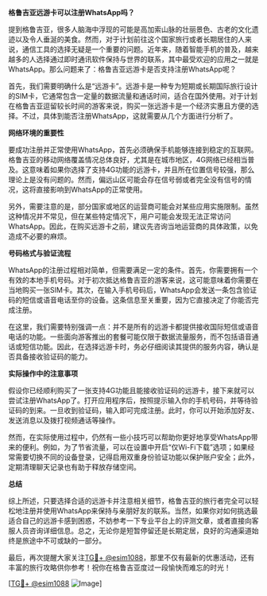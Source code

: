 **格鲁吉亚远游卡可以注册WhatsApp吗？**

提到格鲁吉亚，很多人脑海中浮现的可能是高加索山脉的壮丽景色、古老的文化遗迹以及令人垂涎的美食。然而，对于计划前往这个国家旅行或者长期居住的人来说，通信工具的选择无疑是一个重要的问题。近年来，随着智能手机的普及，越来越多的人选择通过即时通讯软件保持与世界的联系，其中最受欢迎的应用之一就是WhatsApp。那么问题来了：格鲁吉亚远游卡是否支持注册WhatsApp呢？

首先，我们需要明确什么是“远游卡”。远游卡是一种专为短期或长期国际旅行设计的SIM卡，它通常包含一定量的数据流量和通话时间，适合在国外使用。对于计划在格鲁吉亚逗留较长时间的游客来说，购买一张远游卡是一个经济实惠且方便的选择。不过，具体到能否注册WhatsApp，这就需要从几个方面进行分析了。

**网络环境的重要性**

要成功注册并正常使用WhatsApp，首先必须确保手机能够连接到稳定的互联网。格鲁吉亚的移动网络覆盖情况总体良好，尤其是在城市地区，4G网络已经相当普及。这意味着如果你选择了支持4G功能的远游卡，并且所在位置信号较强，那么理论上是没有问题的。然而，偏远山区可能会存在信号弱或者完全没有信号的情况，这将直接影响到WhatsApp的正常使用。

另外，需要注意的是，部分国家或地区的运营商可能会对某些应用实施限制。虽然这种情况并不常见，但在某些特定情况下，用户可能会发现无法正常访问WhatsApp。因此，在购买远游卡之前，建议先咨询当地运营商的具体政策，以免造成不必要的麻烦。

**号码格式与验证流程**

WhatsApp的注册过程相对简单，但需要满足一定的条件。首先，你需要拥有一个有效的本地手机号码。对于初次抵达格鲁吉亚的游客来说，这可能意味着你需要在当地购买一张SIM卡。其次，在输入手机号码后，WhatsApp会发送一条包含验证码的短信或语音电话至你的设备。这条信息至关重要，因为它直接决定了你能否完成注册。

在这里，我们需要特别强调一点：并不是所有的远游卡都提供接收国际短信或语音电话的功能。一些面向游客推出的套餐可能仅限于数据流量服务，而不包括语音通话或短信功能。因此，在选择远游卡时，务必仔细阅读其提供的服务内容，确认是否具备接收验证码的能力。

**实际操作中的注意事项**

假设你已经顺利购买了一张支持4G功能且能接收验证码的远游卡，接下来就可以尝试注册WhatsApp了。打开应用程序后，按照提示输入你的手机号码，并等待验证码的到来。一旦收到验证码，输入即可完成注册。此时，你可以开始添加好友、发送消息以及拨打视频通话等操作。

然而，在实际使用过程中，仍然有一些小技巧可以帮助你更好地享受WhatsApp带来的便利。例如，为了节省流量，可以在设置中开启“仅Wi-Fi下载”选项；如果经常需要切换不同的设备登录，记得启用双重身份验证功能以保护账户安全；此外，定期清理聊天记录也有助于释放存储空间。

**总结**

综上所述，只要选择合适的远游卡并注意相关细节，格鲁吉亚的旅行者完全可以轻松地注册并使用WhatsApp来保持与亲朋好友的联系。当然，如果你对如何挑选最适合自己的远游卡感到困惑，不妨参考一下专业平台上的评测文章，或者直接向客服人员咨询详细信息。总之，无论你是短暂停留还是长期定居，良好的沟通渠道始终是旅途中不可或缺的一部分。

最后，再次提醒大家关注[TG💪+ @esim1088](https://t.me/s/esim1088)，那里不仅有最新的优惠活动，还有丰富的旅行攻略供你参考！祝你在格鲁吉亚度过一段愉快而难忘的时光！

[[TG💪+ @esim1088](https://t.me/s/esim1088) ![Image](https://i.postimg.cc/4NQfJmqS/Snipaste-2025-05-13-00-14-12.png)]